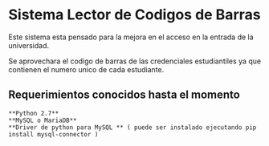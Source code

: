 # Sistema Lector de Codigos de Barras
Este sistema esta pensado para la mejora en el acceso en la entrada de la universidad.

Se aprovechara el codigo de barras de las credenciales estudiantiles ya que contienen el numero unico de cada estudiante.

## Requerimientos conocidos hasta el momento
	**Python 2.7**
    **MySQL o MariaDB**    
    **Driver de python para MySQL ** ( puede ser instalado ejecutando pip install mysql-connector )
    